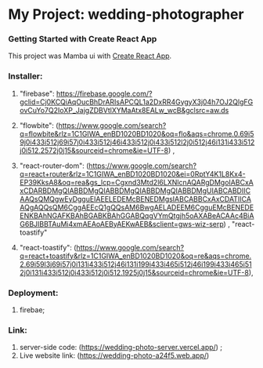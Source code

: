 # My Project: wedding-photographer

### Getting Started with Create React App

This project was Mamba ui with [Create React App](https://www.google.com/search?q=mamba+ui&rlz=1C1GIWA_enBD1020BD1020&oq=&aqs=chrome.1.69i59i450l8.18762982j0j15&sourceid=chrome&ie=UTF-8).

### Installer: 
1.  "firebase": https://firebase.google.com/?gclid=Cj0KCQiAqOucBhDrARIsAPCQL1a2DxRR4GygyX3j04h7OJ2QlgFGovCuYo7Q2IoXP_JajgZDBVtlXYMaAtx8EALw_wcB&gclsrc=aw.ds
2.  "flowbite": (https://www.google.com/search?q=flowbite&rlz=1C1GIWA_enBD1020BD1020&oq=flo&aqs=chrome.0.69i59j0i433i512j69i57j0i433i512j46i433i512j0i433i512l2j0i512j46i131i433i512j0i512.2572j0j15&sourceid=chrome&ie=UTF-8) ,
  
 3.  "react-router-dom": (https://www.google.com/search?q=react+router&rlz=1C1GIWA_enBD1020BD1020&ei=0RptY4K1L8Kx4-EP39KksA8&oq=rea&gs_lcp=Cgxnd3Mtd2l6LXNlcnAQARgDMgoIABCxAxCDARBDMgQIABBDMgQIABBDMgQIABBDMgQIABBDMgUIABCABDIICAAQsQMQgwEyDgguEIAEELEDEMcBENEDMgsIABCABBCxAxCDATIICAAQgAQQsQM6CggAEEcQ1gQQsAM6BwgAELADEEM6CgguEMcBENEDEENKBAhNGAFKBAhBGABKBAhGGABQqgVYmQtgjh5oAXABeACAAc4BiAG6BJIBBTAuMi4xmAEAoAEByAEKwAEB&sclient=gws-wiz-serp) ,
    "react-toastify"

4. "react-toastify": (https://www.google.com/search?q=react+toastify&rlz=1C1GIWA_enBD1020BD1020&oq=re&aqs=chrome.2.69i59l3j69i57j0i131i433i512j46i131i199i433i465i512j46i199i433i465i512j0i131i433i512j0i433i512j0i512.1925j0j15&sourceid=chrome&ie=UTF-8),


### Deployment:

1. firebae;

### Link:
1. server-side code: (https://wedding-photo-server.vercel.app/) ;
2. Live website link: (https://wedding-photo-a24f5.web.app/)


